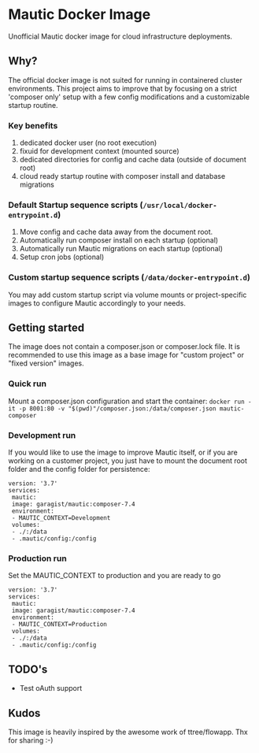 # Mautic Docker Image
Unofficial Mautic docker image for cloud infrastructure deployments. 
## Why?
The official docker image is not suited for running in containered cluster environments. This project aims to improve that by focusing on a strict 'composer only' setup with a few config modifications and a customizable startup routine.

### Key benefits
1. dedicated docker user (no root execution)
2. fixuid for development context (mounted source)
3. dedicated directories for config and cache data (outside of document root)
4. cloud ready startup routine with composer install and database migrations

### Default Startup sequence scripts (`/usr/local/docker-entrypoint.d`)
1. Move config and cache data away from the document root.
2. Automatically run composer install on each startup (optional)
3. Automatically run Mautic migrations on each startup (optional)
4. Setup cron jobs (optional)

### Custom startup sequence scripts (`/data/docker-entrypoint.d`)
You may add custom startup script via volume mounts or project-specific images to configure Mautic accordingly to your needs.

## Getting started
The image does not contain a composer.json or composer.lock file. It is recommended to use this image as a base image for "custom project" or "fixed version" images.
### Quick run
Mount a composer.json configuration and start the container:
```docker run -it -p 8001:80 -v "$(pwd)"/composer.json:/data/composer.json mautic-composer```
### Development run
If you would like to use the image to improve Mautic itself, or if you are working on a customer project, you just have to mount the document root folder and the config folder for persistence:
```
version: '3.7'
services:
 mautic:
 image: garagist/mautic:composer-7.4
 environment:
 - MAUTIC_CONTEXT=Development
 volumes:
 - ./:/data
 - .mautic/config:/config
```
### Production run
Set the MAUTIC_CONTEXT to production and you are ready to go
```
version: '3.7'
services:
 mautic:
 image: garagist/mautic:composer-7.4
 environment:
 - MAUTIC_CONTEXT=Production
 volumes:
 - ./:/data
 - .mautic/config:/config
```

## TODO's
- Test oAuth support

## Kudos
This image is heavily inspired by the awesome work of ttree/flowapp. Thx for sharing :-)
